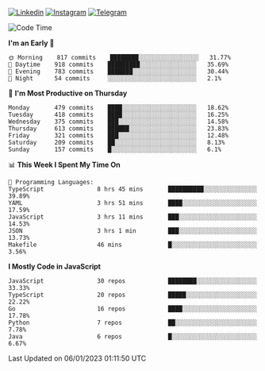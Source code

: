 [![Linkedin](https://img.shields.io/badge/-Archie-blue?style=flat-square&labelColor=gray&logo=Linkedin&logoColor=white&link=https://www.linkedin.com/in/archisdi)](https://www.linkedin.com/in/archisdi)
[![Instagram](https://img.shields.io/badge/-@archisdi-orange?style=flat-square&labelColor=gray&logo=Instagram&logoColor=white&link=https://www.instagram.com/archisdi)](https://www.instagram.com/archisdi)
[![Telegram](https://img.shields.io/badge/-aai-informational?style=flat-square&labelColor=gray&logo=telegram&logoColor=white&link=https://t.me/archisdi)](https://t.me/archisdi)

<!--START_SECTION:waka-->
![Code Time](http://img.shields.io/badge/Code%20Time-1%2C913%20hrs%2029%20mins-blue)

**I'm an Early 🐤** 

```text
🌞 Morning    817 commits    ████████░░░░░░░░░░░░░░░░░   31.77% 
🌆 Daytime    918 commits    █████████░░░░░░░░░░░░░░░░   35.69% 
🌃 Evening    783 commits    ███████░░░░░░░░░░░░░░░░░░   30.44% 
🌙 Night      54 commits     ░░░░░░░░░░░░░░░░░░░░░░░░░   2.1%

```
📅 **I'm Most Productive on Thursday** 

```text
Monday       479 commits    ████░░░░░░░░░░░░░░░░░░░░░   18.62% 
Tuesday      418 commits    ████░░░░░░░░░░░░░░░░░░░░░   16.25% 
Wednesday    375 commits    ███░░░░░░░░░░░░░░░░░░░░░░   14.58% 
Thursday     613 commits    ██████░░░░░░░░░░░░░░░░░░░   23.83% 
Friday       321 commits    ███░░░░░░░░░░░░░░░░░░░░░░   12.48% 
Saturday     209 commits    ██░░░░░░░░░░░░░░░░░░░░░░░   8.13% 
Sunday       157 commits    █░░░░░░░░░░░░░░░░░░░░░░░░   6.1%

```


📊 **This Week I Spent My Time On** 

```text
💬 Programming Languages: 
TypeScript               8 hrs 45 mins       ██████████░░░░░░░░░░░░░░░   39.89% 
YAML                     3 hrs 51 mins       ████░░░░░░░░░░░░░░░░░░░░░   17.59% 
JavaScript               3 hrs 11 mins       ███░░░░░░░░░░░░░░░░░░░░░░   14.53% 
JSON                     3 hrs 1 min         ███░░░░░░░░░░░░░░░░░░░░░░   13.73% 
Makefile                 46 mins             █░░░░░░░░░░░░░░░░░░░░░░░░   3.56%

```

**I Mostly Code in JavaScript** 

```text
JavaScript               30 repos            ████████░░░░░░░░░░░░░░░░░   33.33% 
TypeScript               20 repos            █████░░░░░░░░░░░░░░░░░░░░   22.22% 
Go                       16 repos            ████░░░░░░░░░░░░░░░░░░░░░   17.78% 
Python                   7 repos             ██░░░░░░░░░░░░░░░░░░░░░░░   7.78% 
Java                     6 repos             █░░░░░░░░░░░░░░░░░░░░░░░░   6.67%

```



 Last Updated on 06/01/2023 01:11:50 UTC
<!--END_SECTION:waka-->